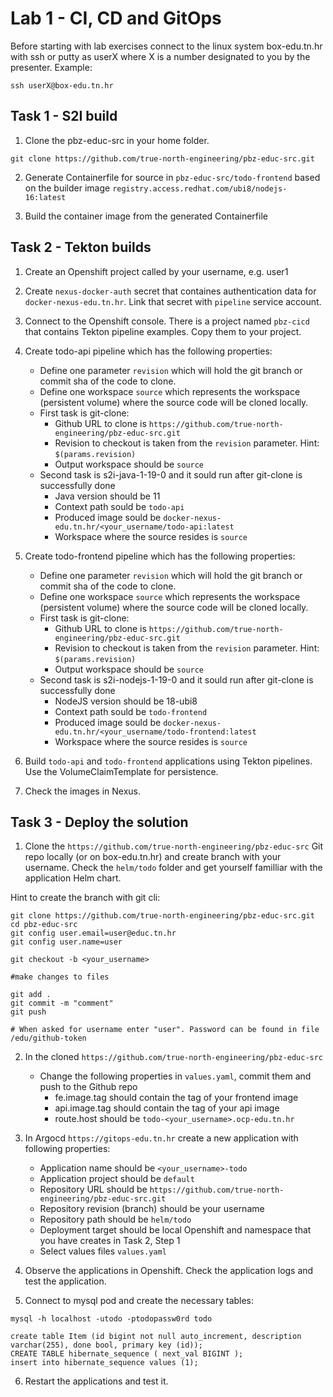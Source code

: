 # Lab 1 - CI, CD and GitOps

Before starting with lab exercises connect to the linux system box-edu.tn.hr with ssh or putty as userX where X is a number designated to you by the presenter.
Example:

```ssh userX@box-edu.tn.hr```

## Task 1 - S2I build

1. Clone the pbz-educ-src in your home folder.

```git clone https://github.com/true-north-engineering/pbz-educ-src.git```

2. Generate Containerfile for source in ```pbz-educ-src/todo-frontend``` based on the builder image ```registry.access.redhat.com/ubi8/nodejs-16:latest```

3. Build the container image from the generated Containerfile

## Task 2 - Tekton builds

1. Create an Openshift project called by your username, e.g. user1

2. Create ```nexus-docker-auth``` secret that containes authentication data for ```docker-nexus-edu.tn.hr```. Link that secret with ```pipeline``` service account.

3. Connect to the Openshift console. There is a project named `pbz-cicd` that contains Tekton pipeline examples. Copy them to your project.

4. Create todo-api pipeline which has the following properties:
    * Define one parameter ```revision``` which will hold the git branch or commit sha of the code to clone.
    * Define one workspace ```source``` which represents the workspace (persistent volume) where the source code will be cloned locally.
    * First task is git-clone:
        * Github URL to clone is ```https://github.com/true-north-engineering/pbz-educ-src.git```
        * Revision to checkout is taken from the ```revision``` parameter. Hint: ```$(params.revision)```
        * Output workspace should be ```source```
    * Second task is s2i-java-1-19-0 and it sould run after git-clone is successfully done
        * Java version should be 11
        * Context path sould be ```todo-api```
        * Produced image sould be ```docker-nexus-edu.tn.hr/<your_username/todo-api:latest```
        * Workspace where the source resides is ```source```

5. Create todo-frontend pipeline which has the following properties:
    * Define one parameter ```revision``` which will hold the git branch or commit sha of the code to clone.
    * Define one workspace ```source``` which represents the workspace (persistent volume) where the source code will be cloned locally.
    * First task is git-clone:
        * Github URL to clone is ```https://github.com/true-north-engineering/pbz-educ-src.git```
        * Revision to checkout is taken from the ```revision``` parameter. Hint: ```$(params.revision)```
        * Output workspace should be ```source```
    * Second task is s2i-nodejs-1-19-0 and it sould run after git-clone is successfully done
        * NodeJS version should be 18-ubi8
        * Context path sould be ```todo-frontend```
        * Produced image sould be ```docker-nexus-edu.tn.hr/<your_username/todo-frontend:latest```
        * Workspace where the source resides is ```source```

6. Build ```todo-api``` and ```todo-frontend``` applications using Tekton pipelines. Use the VolumeClaimTemplate for persistence.

7. Check the images in Nexus.

## Task 3 - Deploy the solution

1. Clone the ```https://github.com/true-north-engineering/pbz-educ-src``` Git repo locally (or on box-edu.tn.hr) and create branch with your username. Check the ```helm/todo``` folder and get yourself familliar with the application Helm chart.

Hint to create the branch with git cli:

```
git clone https://github.com/true-north-engineering/pbz-educ-src.git
cd pbz-educ-src
git config user.email=user@educ.tn.hr
git config user.name=user

git checkout -b <your_username>

#make changes to files

git add .
git commit -m "comment"
git push

# When asked for username enter "user". Password can be found in file /edu/github-token
```

2. In the cloned ```https://github.com/true-north-engineering/pbz-educ-src```
    * Change the following properties in ```values.yaml```, commit them and push to the Github repo
        * fe.image.tag should contain the tag of your frontend image
        * api.image.tag should contain the tag of your api image
        * route.host should be ```todo-<your_username>.ocp-edu.tn.hr```

3. In Argocd ```https://gitops-edu.tn.hr``` create a new application with following properties:
    * Application name should be ```<your_username>-todo```
    * Application project should be ```default```
    * Repository URL should be ```https://github.com/true-north-engineering/pbz-educ-src.git```
    * Repository revision (branch) should be your username
    * Repository path should be ```helm/todo```
    * Deployment target should be local Openshift and namespace that you have creates in Task 2, Step 1
    * Select values files ```values.yaml```

4. Observe the applications in Openshift. Check the application logs and test the application.

5. Connect to mysql pod and create the necessary tables:

```
mysql -h localhost -utodo -ptodopassw0rd todo

create table Item (id bigint not null auto_increment, description varchar(255), done bool, primary key (id));
CREATE TABLE hibernate_sequence ( next_val BIGINT );
insert into hibernate_sequence values (1);
```

6. Restart the applications and test it.
